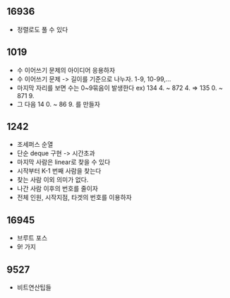 ## 16936
- 정렬로도 풀 수 있다

## 1019
- 수 이어쓰기 문제의 아이디어 응용하자
- 수 이어쓰기 문제 -> 길이를 기준으로 나누자. 1-9, 10-99,... 
- 마지막 자리를 보면 수는 0~9묶음이 발생한다 ex) 134 4. ~ 872 4. => 135 0. ~ 871 9.
- 그 다음 14 0. ~ 86 9. 를 만들자

## 1242 
- 조세퍼스 순열
- 단순 deque 구현 -> 시간초과
- 마지막 사람은 linear로 찾을 수 있다
- 시작부터 K-1 번째 사람을 찾는다
- 찾는 사람 이외 의미가 없다.
- 나간 사람 이후의 번호를 줄이자 
- 전체 인원, 시작지점, 타겟의 번호를 이용하자

## 16945
- 브루트 포스
- 9! 가지

## 9527
- 비트연산팁들